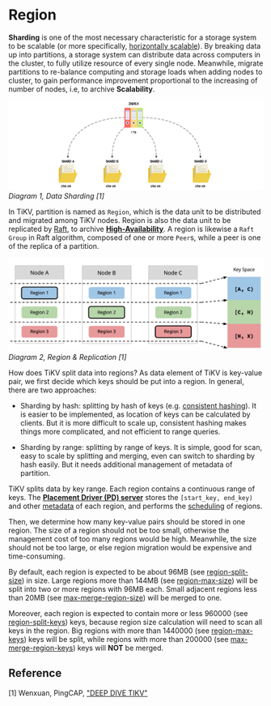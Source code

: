 # Region

**Sharding** is one of the most necessary characteristic for a storage system to be scalable (or more specifically, [horizontally scalable](https://en.wikipedia.org/wiki/Scalability)). By breaking data up into partitions, a storage system can distribute data across computers in the cluster, to fully utilize resource of every single node. Meanwhile, migrate partitions to re-balance computing and storage loads when adding nodes to cluster, to gain performance improvement proportional to the increasing of number of nodes, i.e, to archive **Scalability**.

![scalability-data-sharding](../../media/scalability-data-sharding.png)
*Diagram 1, Data Sharding [1]*

In TiKV, partition is named as `Region`, which is the data unit to be distributed and migrated among TiKV nodes. Region is also the data unit to be replicated by [Raft](https://raft.github.io/), to archive [**High-Availability**](../high-availability/intro.md). A region is likewise a `Raft Group` in Raft algorithm, composed of one or more `Peer`s, while a peer is one of the replica of a partition.

![scalability-region](../../media/scalability-region.png)
*Diagram 2, Region & Replication [1]*

How does TiKV split data into regions? As data element of TiKV is key-value pair, we first decide which keys should be put into a region. In general, there are two approaches:

* Sharding by hash: splitting by hash of keys (e.g. [consistent hashing](https://en.wikipedia.org/wiki/Consistent_hashing)). It is easier to be implemented, as location of keys can be calculated by clients. But it is more difficult to scale up, consistent hashing makes things more complicated, and not efficient to range queries.

* Sharding by range: splitting by range of keys. It is simple, good for scan, easy to scale by splitting and merging, even can switch to sharding by hash easily. But it needs additional management of metadata of partition.

TiKV splits data by key range. Each region contains a continuous range of keys. The [**Placement Driver (PD) server**](https://github.com/tikv/pd) stores the `[start_key, end_key)` and other [metadata](https://github.com/pingcap/kvproto/blob/release-5.2/proto/metapb.proto#L64-L76) of each region, and performs the [scheduling](scheduling.md) of regions.

Then, we determine how many key-value pairs should be stored in one region. The size of a region should not be too small, otherwise the management cost of too many regions would be high. Meanwhile, the size should not be too large, or else region migration would be expensive and time-consuming.

By default, each region is expected to be about 96MB (see [region-split-size](https://docs.pingcap.com/tidb/stable/tikv-configuration-file#region-split-size)) in size. Large regions more than 144MB (see [region-max-size](https://docs.pingcap.com/tidb/stable/tikv-configuration-file#region-max-size)) will be split into two or more regions with 96MB each. Small adjacent regions less than 20MB (see [max-merge-region-size](https://docs.pingcap.com/tidb/stable/pd-configuration-file#max-merge-region-size)) will be merged to one.

Moreover, each region is expected to contain more or less 960000 (see [region-split-keys](https://docs.pingcap.com/tidb/stable/tikv-configuration-file#region-split-keys)) keys, because region size calculation will need to scan all keys in the region. Big regions with more than 1440000 (see [region-max-keys](https://docs.pingcap.com/tidb/stable/tikv-configuration-file#region-max-keys)) keys will be split, while regions with more than 200000 (see [max-merge-region-keys](https://docs.pingcap.com/tidb/stable/pd-configuration-file#max-merge-region-keys)) keys will **NOT** be merged.

## Reference
[1] Wenxuan, PingCAP, ["DEEP DIVE TIKV"](https://docs.google.com/presentation/d/1zF7yRiGt643orPHRFjorUfE8ZTTGwEw9Rdxv6mEc3eQ/edit?usp=sharing)
